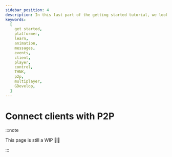 ```yaml
---
sidebar_position: 4
description: In this last part of the getting started tutorial, we look at how to connect your players and play together online.
keywords:
  [
    get started,
    platformer,
    learn,
    animation,
    messages,
    events,
    client,
    player,
    control,
    THNK,
    p2p,
    multiplayer,
    GDevelop,
  ]
---
```


# Connect clients with P2P

:::note

This page is still a WIP 👨‍🏭

:::
